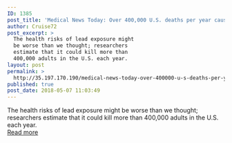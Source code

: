 ```yaml
---
ID: 1385
post_title: 'Medical News Today: Over 400,000 U.S. deaths per year caused by lead exposure'
author: Cruise72
post_excerpt: >
  The health risks of lead exposure might
  be worse than we thought; researchers
  estimate that it could kill more than
  400,000 adults in the U.S. each year.
layout: post
permalink: >
  http://35.197.170.190/medical-news-today-over-400000-u-s-deaths-per-year-caused-by-lead-exposure/
published: true
post_date: 2018-05-07 11:03:49
---
```

The health risks of lead exposure might be worse than we thought; researchers estimate that it could kill more than 400,000 adults in the U.S. each year.<br/><a style="white-space: nowrap" href="https://www.medicalnewstoday.com/articles/321203.php" class="button purchase" rel="nofollow noopener" target="_blank">Read more</a>